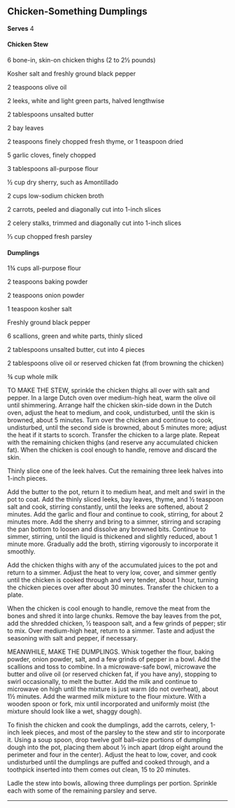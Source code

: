 ﻿## Chicken-Something Dumplings

**Serves** 4

#### Chicken Stew

6 bone-in, skin-on chicken thighs (2 to 2½ pounds)

Kosher salt and freshly ground black pepper

2 teaspoons olive oil

2 leeks, white and light green parts, halved lengthwise

2 tablespoons unsalted butter

2 bay leaves

2 teaspoons finely chopped fresh thyme, or 1 teaspoon dried

5 garlic cloves, finely chopped

3 tablespoons all-purpose flour

½ cup dry sherry, such as Amontillado

2 cups low-sodium chicken broth

2 carrots, peeled and diagonally cut into 1-inch slices

2 celery stalks, trimmed and diagonally cut into 1-inch slices

⅓ cup chopped fresh parsley

#### Dumplings

1¾ cups all-purpose flour

2 teaspoons baking powder

2 teaspoons onion powder

1 teaspoon kosher salt

Freshly ground black pepper

6 scallions, green and white parts, thinly sliced

2 tablespoons unsalted butter, cut into 4 pieces

2 tablespoons olive oil or reserved chicken fat (from browning the chicken)

¾ cup whole milk

TO MAKE THE STEW, sprinkle the chicken thighs all over with salt and pepper. In a large Dutch oven over medium-high heat, warm the olive oil until shimmering. Arrange half the chicken skin-side down in the Dutch oven, adjust the heat to medium, and cook, undisturbed, until the skin is browned, about 5 minutes. Turn over the chicken and continue to cook, undisturbed, until the second side is browned, about 5 minutes more; adjust the heat if it starts to scorch. Transfer the chicken to a large plate. Repeat with the remaining chicken thighs (and reserve any accumulated chicken fat). When the chicken is cool enough to handle, remove and discard the skin.

Thinly slice one of the leek halves. Cut the remaining three leek halves into 1-inch pieces.

Add the butter to the pot, return it to medium heat, and melt and swirl in the pot to coat. Add the thinly sliced leeks, bay leaves, thyme, and ½ teaspoon salt and cook, stirring constantly, until the leeks are softened, about 2 minutes. Add the garlic and flour and continue to cook, stirring, for about 2 minutes more. Add the sherry and bring to a simmer, stirring and scraping the pan bottom to loosen and dissolve any browned bits. Continue to simmer, stirring, until the liquid is thickened and slightly reduced, about 1 minute more. Gradually add the broth, stirring vigorously to incorporate it smoothly.

Add the chicken thighs with any of the accumulated juices to the pot and return to a simmer. Adjust the heat to very low, cover, and simmer gently until the chicken is cooked through and very tender, about 1 hour, turning the chicken pieces over after about 30 minutes. Transfer the chicken to a plate.

When the chicken is cool enough to handle, remove the meat from the bones and shred it into large chunks. Remove the bay leaves from the pot, add the shredded chicken, ½ teaspoon salt, and a few grinds of pepper; stir to mix. Over medium-high heat, return to a simmer. Taste and adjust the seasoning with salt and pepper, if necessary.

MEANWHILE, MAKE THE DUMPLINGS. Whisk together the flour, baking powder, onion powder, salt, and a few grinds of pepper in a bowl. Add the scallions and toss to combine. In a microwave-safe bowl, microwave the butter and olive oil (or reserved chicken fat, if you have any), stopping to swirl occasionally, to melt the butter. Add the milk and continue to microwave on high until the mixture is just warm (do not overheat), about 1½ minutes. Add the warmed milk mixture to the flour mixture. With a wooden spoon or fork, mix until incorporated and uniformly moist (the mixture should look like a wet, shaggy dough).

To finish the chicken and cook the dumplings, add the carrots, celery, 1-inch leek pieces, and most of the parsley to the stew and stir to incorporate it. Using a soup spoon, drop twelve golf ball–size portions of dumpling dough into the pot, placing them about ½ inch apart (drop eight around the perimeter and four in the center). Adjust the heat to low, cover, and cook undisturbed until the dumplings are puffed and cooked through, and a toothpick inserted into them comes out clean, 15 to 20 minutes.

Ladle the stew into bowls, allowing three dumplings per portion. Sprinkle each with some of the remaining parsley and serve.

---

